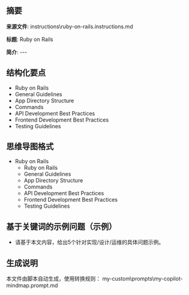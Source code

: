 ## 摘要

**来源文件**: instructions\ruby-on-rails.instructions.md

**标题**: Ruby on Rails

**简介**: ---

## 结构化要点

- Ruby on Rails
- General Guidelines
- App Directory Structure
- Commands
- API Development Best Practices
- Frontend Development Best Practices
- Testing Guidelines

## 思维导图格式

- Ruby on Rails
  - Ruby on Rails
  - General Guidelines
  - App Directory Structure
  - Commands
  - API Development Best Practices
  - Frontend Development Best Practices
  - Testing Guidelines

## 基于关键词的示例问题（示例）

- 请基于本文内容，给出5个针对实现/设计/运维的具体问题示例。

## 生成说明

本文件由脚本自动生成，使用转换规则： my-custom\prompts\my-copilot-mindmap.prompt.md
